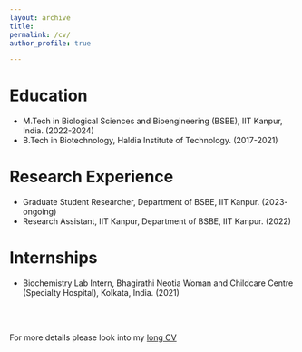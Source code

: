 ```yaml
---
layout: archive
title: 
permalink: /cv/
author_profile: true

---
```



Education
======
* M.Tech in Biological Sciences and Bioengineering (BSBE), IIT Kanpur, India. (2022-2024)
* B.Tech in Biotechnology, Haldia Institute of Technology. (2017-2021)


Research Experience
======
* Graduate Student Researcher, Department of BSBE, IIT Kanpur. (2023- ongoing)
* Research Assistant, IIT Kanpur, Department of BSBE, IIT Kanpur. (2022)



Internships
======
* Biochemistry Lab Intern, Bhagirathi Neotia Woman and Childcare Centre (Specialty Hospital), Kolkata, India. (2021)

<br>
<br>

For more details please look into my [long CV](https://drive.google.com/file/d/1uVusOrWe5QGaM9e80UkQ_nvPNQGOmCz5/view?usp=drivesdk)






